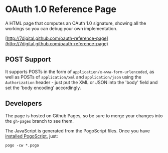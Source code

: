 # OAuth 1.0 Reference Page

A HTML page that computes an OAuth 1.0 signature, showing all the workings so you can debug your own implementation.

[http://7digital.github.com/oauth-reference-page](http://7digital.github.com/oauth-reference-page)

## POST Support

It supports POSTs in the form of `application/x-www-form-urlencoded`, as well as POSTs of `application/xml` and `application/json` using the `Authorization` header - just put the XML or JSON into the 'body' field and set the 'body encoding' accordingly.

## Developers

The page is hosted on Github Pages, so be sure to merge your changes into the `gh-pages` branch to see them.

The JavaScript is generated from the PogoScript files. Once you have [installed PogoScript](http://github.com/featurist/pogoscript), just:

	pogo -cw *.pogo
